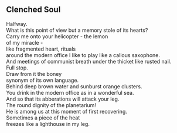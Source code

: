 Clenched Soul
-------------
Halfway.  
What is this point of view but a memory stole of its hearts?  
Carry me onto your helicopter - the lemon  
of my miracle -  
like fragmented heart, rituals  
around the modern office I like to play like a callous saxophone.  
And meetings of communist breath under the thicket like rusted nail.  
Full stop.  
Draw from it the boney  
synonym of its own language.  
Behind deep brown water and sunburst orange clusters.  
You drink in the modern office as in a wonderful sea.  
And so that its abberations will attack your leg.  
The round dignity of the planetarium!  
He is among us at this moment of first recovering.  
Sometimes a piece of the heat  
freezes like a lighthouse in my leg.  
